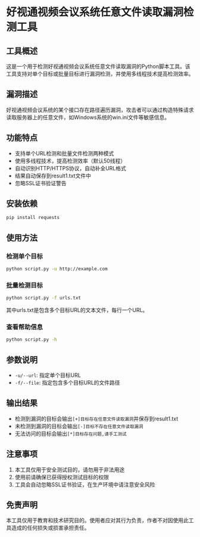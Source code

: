 # 好视通视频会议系统任意文件读取漏洞检测工具

## 工具概述

这是一个用于检测好视通视频会议系统任意文件读取漏洞的Python脚本工具。该工具支持对单个目标或批量目标进行漏洞检测，并使用多线程技术提高检测效率。

## 漏洞描述

好视通视频会议系统的某个接口存在路径遍历漏洞，攻击者可以通过构造特殊请求读取服务器上的任意文件，如Windows系统的win.ini文件等敏感信息。

## 功能特点

- 支持单个URL检测和批量文件检测两种模式
- 使用多线程技术，提高检测效率（默认50线程）
- 自动识别HTTP/HTTPS协议，自动补全URL格式
- 结果自动保存到result1.txt文件中
- 忽略SSL证书验证警告

## 安装依赖

```bash
pip install requests
```

## 使用方法

### 检测单个目标

```bash
python script.py -u http://example.com
```

### 批量检测目标

```bash
python script.py -f urls.txt
```

其中urls.txt是包含多个目标URL的文本文件，每行一个URL。

### 查看帮助信息

```bash
python script.py -h
```

## 参数说明

- `-u/--url`: 指定单个目标URL
- `-f/--file`: 指定包含多个目标URL的文件路径

## 输出结果

- 检测到漏洞的目标会输出`[+]目标存在任意文件读取漏洞`并保存到result1.txt
- 未检测到漏洞的目标会输出`[-]目标不存在任意文件读取漏洞`
- 无法访问的目标会输出`[*]目标存在问题,请手工测试`

## 注意事项

1. 本工具仅用于安全测试目的，请勿用于非法用途
2. 使用前请确保已获得授权测试目标的权限
3. 工具会自动忽略SSL证书验证，在生产环境中请注意安全风险

## 免责声明

本工具仅用于教育和技术研究目的。使用者应对其行为负责，作者不对因使用此工具造成的任何损失或损害承担责任。
